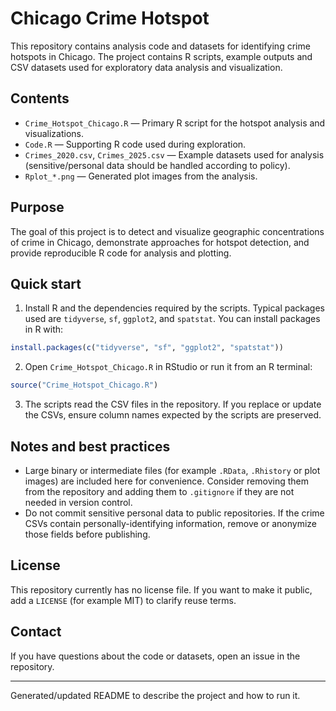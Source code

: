 # Chicago Crime Hotspot

This repository contains analysis code and datasets for identifying crime hotspots in Chicago. The project contains R scripts, example outputs and CSV datasets used for exploratory data analysis and visualization.

## Contents

- `Crime_Hotspot_Chicago.R` — Primary R script for the hotspot analysis and visualizations.
- `Code.R` — Supporting R code used during exploration.
- `Crimes_2020.csv`, `Crimes_2025.csv` — Example datasets used for analysis (sensitive/personal data should be handled according to policy).
- `Rplot_*.png` — Generated plot images from the analysis.

## Purpose

The goal of this project is to detect and visualize geographic concentrations of crime in Chicago, demonstrate approaches for hotspot detection, and provide reproducible R code for analysis and plotting.

## Quick start

1. Install R and the dependencies required by the scripts. Typical packages used are `tidyverse`, `sf`, `ggplot2`, and `spatstat`. You can install packages in R with:

```r
install.packages(c("tidyverse", "sf", "ggplot2", "spatstat"))
```

2. Open `Crime_Hotspot_Chicago.R` in RStudio or run it from an R terminal:

```r
source("Crime_Hotspot_Chicago.R")
```

3. The scripts read the CSV files in the repository. If you replace or update the CSVs, ensure column names expected by the scripts are preserved.

## Notes and best practices

- Large binary or intermediate files (for example `.RData`, `.Rhistory` or plot images) are included here for convenience. Consider removing them from the repository and adding them to `.gitignore` if they are not needed in version control.
- Do not commit sensitive personal data to public repositories. If the crime CSVs contain personally-identifying information, remove or anonymize those fields before publishing.

## License

This repository currently has no license file. If you want to make it public, add a `LICENSE` (for example MIT) to clarify reuse terms.

## Contact

If you have questions about the code or datasets, open an issue in the repository.

---
Generated/updated README to describe the project and how to run it.